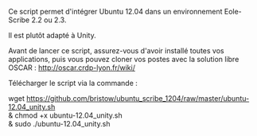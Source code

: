 Ce script permet d'intégrer Ubuntu 12.04 dans un environnement Eole-Scribe 2.2 ou 2.3.

Il est plutôt adapté à Unity.

Avant de lancer ce script, assurez-vous d'avoir installé toutes vos applications, puis vous pouvez cloner vos postes
avec la solution libre OSCAR : http://oscar.crdp-lyon.fr/wiki/

Télécharger le script via la commande :

wget https://github.com/bristow/ubuntu_scribe_1204/raw/master/ubuntu-12.04_unity.sh \
 & chmod +x ubuntu-12.04_unity.sh \
 & sudo ./ubuntu-12.04_unity.sh